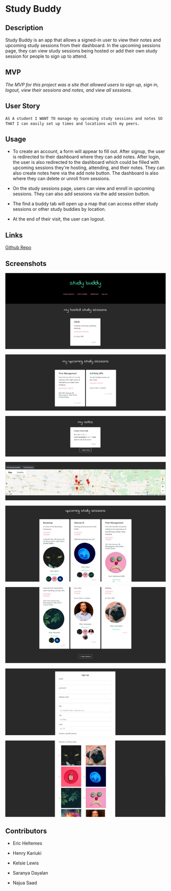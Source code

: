 # Study Buddy

## Description
Study Buddy is an app that allows a signed-in user to view their notes and upcoming study sessions from their dashboard. In the upcoming sessions page, they can view study sessions being hosted or add their own study session for people to sign up to attend.

## MVP
*The MVP for this project was a site that allowed users to sign up, sign in, logout, view their sessions and notes, and view all sessions.*

## User Story
```
AS A student I WANT TO manage my upcoming study sessions and notes SO THAT I can easily set up times and locations with my peers.
```

## Usage
* To create an account, a form will appear to fill out. After signup, the user is redirected to their dashboard where they can add notes. After login, the user is also redirected to the dashboard which could be filled with upcoming sessions they're hosting, attending, and their notes. They can also create notes here via the add note button. The dashboard is also where they can delete or unroll from sessions. 

* On the study sessions page, users can view and enroll in upcoming sessions. They can also add sessions via the add session button.

* The find a buddy tab will open up a map that can access either study sessions or other study buddies by location.

* At the end of their visit, the user can logout.

## Links
[Github Repo](https://github.com/najuasaad/StudyBuddy)

## Screenshots

![Screenshot1](./images/dashboard1.jpg)

![Screenshot2](./images/dashboard2.jpg)

![Screenshot3](./images/dashboard3.jpg)

![Screenshot6](./images/findabuddy.jpg)

![Screenshot4](./images/homepage1.jpg)

![Screenshot5](./images/homepage2.jpg)

![Screenshot7](./images/signup1.jpg)

![Screenshot8](./images/signup2.jpg)

## Contributors

* Eric Heltemes

* Henry Kariuki

* Kelsie Lewis

* Saranya Dayalan

* Najua Saad